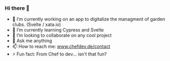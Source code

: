 ### Hi there 👋



- 🔭 I’m currently working on an app to digitalize the managment of garden clubs. (Svelte / xata.io)
- 🌱 I’m currently learning Cypress and Svelte
- 👯 I’m looking to collaborate on any cool project
- 💬 Ask me anything
- 📫 How to reach me: www.chefdev.de/contact
- ⚡ Fun fact: From Chef to dev... isn't that fun?














